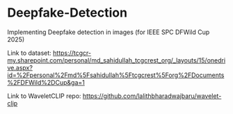 # Deepfake-Detection

Implementing Deepfake detection in images (for IEEE SPC DFWild Cup 2025)

Link to dataset: https://tcgcr-my.sharepoint.com/personal/md_sahidullah_tcgcrest_org/_layouts/15/onedrive.aspx?id=%2Fpersonal%2Fmd%5Fsahidullah%5Ftcgcrest%5Forg%2FDocuments%2FDFWild%2DCup&ga=1

Link to WaveletCLIP repo: https://github.com/lalithbharadwajbaru/wavelet-clip